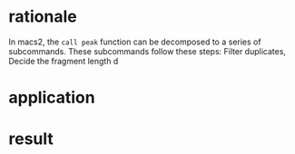 # rationale
In macs2, the `call peak` function can be decomposed to a series of subcommands. These subcommands follow these steps: Filter duplicates, Decide the fragment length d
# application
# result
<!--stackedit_data:
eyJoaXN0b3J5IjpbLTIwNDkwMDg2MzUsLTEzMzEzMDMyMzcsLT
M5OTY0NjY1NSwtMTY3OTY3OTI4MV19
-->